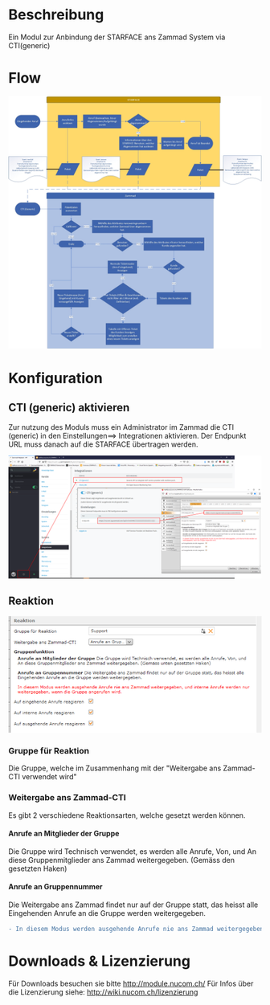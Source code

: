 <!-- TITLE: Zammad-CTI -->
# Beschreibung
Ein Modul zur Anbindung der STARFACE ans Zammad System via CTI(generic)
# Flow
![Zammad Flow](/uploads/zammad-cti/zammad-flow.jpg "Zammad Flow")
# Konfiguration
## CTI (generic) aktivieren
Zur nutzung des Moduls muss ein Administrator im Zammad die CTI (generic) in den Einstellungen==> Integrationen aktivieren.
Der Endpunkt URL muss danach auf die STARFACE übertragen werden.

![Zammad Cti Activate](/uploads/zammad-cti/zammad-cti-activate.png "Zammad Cti Activate")

## Reaktion
![Zammad Reaction](/uploads/zammad-cti/zammad-reaction.png "Zammad Reaction")

### Gruppe für Reaktion
Die Gruppe, welche im Zusammenhang mit der "Weitergabe ans Zammad-CTI verwendet wird"

### Weitergabe ans Zammad-CTI

Es gibt 2 verschiedene Reaktionsarten, welche gesetzt werden können.
#### Anrufe an Mitglieder der Gruppe
Die Gruppe wird Technisch verwendet, es werden alle Anrufe, Von, und An diese Gruppenmitglieder ans Zammad weitergegeben. (Gemäss den gesetzten Haken)

#### Anrufe an Gruppennummer
Die Weitergabe ans Zammad findet nur auf der Gruppe statt, das heisst alle Eingehenden Anrufe an die Gruppe werden weitergegeben.

```diff
- In diesem Modus werden ausgehende Anrufe nie ans Zammad weitergegeben, und interne Anrufe werden nur weitergegeben, wenn die Gruppe angerufen wird.
```
# Downloads & Lizenzierung
Für Downloads besuchen sie bitte http://module.nucom.ch/
Für Infos über die Lizenzierung siehe: http://wiki.nucom.ch/lizenzierung
